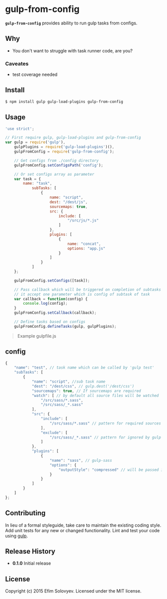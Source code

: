 # gulp-from-config

**`gulp-from-config`** provides ability to run gulp tasks from configs.

## Why

- You don't want to struggle with task runner code, are you?

### Caveates

- test coverage needed

## Install

```bash
$ npm install gulp gulp-load-plugins gulp-from-config
```

## Usage

```javascript
'use strict';

// First require gulp, gulp-load-plugins and gulp-from-config
var gulp = require('gulp'),
    gulpPlugins = require('gulp-load-plugins')(),
    gulpFromConfig = require('gulp-from-config');

    // Get configs from ./config directory
    gulpFromConfig.setConfigsPath('config');

    // Or set configs array as parameter
    var task = {
        name: "task",
            subTasks: [
                {
                    name: "script",
                    dest: "/dest/js",
                    sourcemaps: true,
                    src: {
                        include: [
                            "/src/js/*.js"
                        ]
                    },
                    plugins: [
                        {
                            name: "concat",
                            options: "app.js"
                        }
                    ]
                }
            ]
    };

    gulpFromConfig.setConfigs([task]);

    // Pass callback which will be triggered on completion of subtasks
    // it accept one parameter which is config of subtask of task
    var callback = function(config) {
        console.log(config);
    }
    gulpFromConfig.setCallback(callback);

    // Define tasks based on configs
    gulpFromConfig.defineTasks(gulp, gulpPlugins);
```
> Example gulpfile.js

## config

```javascript
{
    "name": "test", // task name which can be called by 'gulp test'
    "subTasks": [
        {
            "name": "script", //sub task name
            "dest": "/dest/css", // gulp.dest('/dest/css')
            "sourcemaps": true, // If sourcemaps are required
            "watch": [ // by default all source files will be watched
                "/src/sass/*.sass",
                "/src/sass/_*.sass"
            ],
            "src": {
                "include": [
                    "/src/sass/*.sass" // pattern for required sources
                ],
                "exclude": [
                    "/src/sass/_*.sass" // pattern for ignored by gulp sources
                ]
            },
            "plugins": [
                {
                    "name": "sass", // gulp-sass
                    "options": {
                        "outputStyle": "compressed" // will be passed into gulp.pipe(sass(options))
                    }
                }
            ]
        }
    ]
};
```

## Contributing

In lieu of a formal styleguide, take care to maintain the existing coding style. Add unit tests for any new or changed functionality. Lint and test your code using [gulp](http://gulpjs.com/).

## Release History

- **0.1.0** Initial release

## License

Copyright (c) 2015 Efim Solovyev. Licensed under the MIT license.